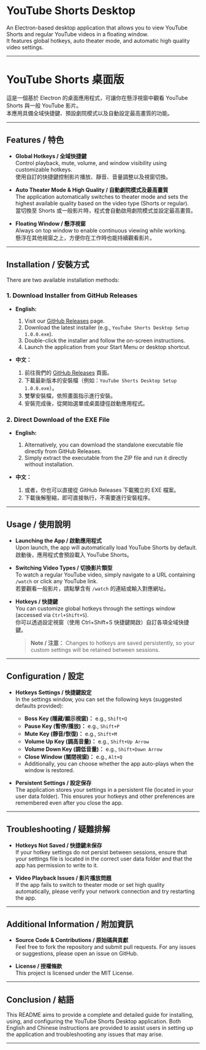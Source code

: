 # YouTube Shorts Desktop

An Electron-based desktop application that allows you to view YouTube Shorts and regular YouTube videos in a floating window.  
It features global hotkeys, auto theater mode, and automatic high quality video settings.

---

# YouTube Shorts 桌面版

這是一個基於 Electron 的桌面應用程式，可讓你在懸浮視窗中觀看 YouTube Shorts 與一般 YouTube 影片。  
本應用具備全域快捷鍵、預設劇院模式以及自動設定最高畫質的功能。

---

## Features / 特色

- **Global Hotkeys / 全域快捷鍵**  
  Control playback, mute, volume, and window visibility using customizable hotkeys.  
  使用自訂的快捷鍵控制影片播放、靜音、音量調整以及視窗切換。

- **Auto Theater Mode & High Quality / 自動劇院模式及最高畫質**  
  The application automatically switches to theater mode and sets the highest available quality based on the video type (Shorts or regular).  
  當切換至 Shorts 或一般影片時，程式會自動啟用劇院模式並設定最高畫質。

- **Floating Window / 懸浮視窗**  
  Always on top window to enable continuous viewing while working.  
  懸浮在其他視窗之上，方便你在工作時也能持續觀看影片。

---

## Installation / 安裝方式

There are two available installation methods:

### 1. Download Installer from GitHub Releases  
- **English:**  
  1. Visit our [GitHub Releases](https://github.com/Weitsenyu/YouTube-Shorts-Desktop/releases) page.
  2. Download the latest installer (e.g., `YouTube Shorts Desktop Setup 1.0.0.exe`).
  3. Double-click the installer and follow the on-screen instructions.
  4. Launch the application from your Start Menu or desktop shortcut.
  
- **中文：**  
  1. 前往我們的 [GitHub Releases](https://github.com/Weitsenyu/YouTube-Shorts-Desktop/releases) 頁面。
  2. 下載最新版本的安裝檔（例如：`YouTube Shorts Desktop Setup 1.0.0.exe`）。
  3. 雙擊安裝檔，依照畫面指示進行安裝。
  4. 安裝完成後，從開始選單或桌面捷徑啟動應用程式。

### 2. Direct Download of the EXE File  
- **English:**  
  1. Alternatively, you can download the standalone executable file directly from GitHub Releases.
  2. Simply extract the executable from the ZIP file and run it directly without installation.
  
- **中文：**  
  1. 或者，你也可以直接從 GitHub Releases 下載獨立的 EXE 檔案。
  2. 下載後解壓縮，即可直接執行，不需要進行安裝程序。

---

## Usage / 使用說明

- **Launching the App / 啟動應用程式**  
  Upon launch, the app will automatically load YouTube Shorts by default.  
  啟動後，應用程式會預設載入 YouTube Shorts。

- **Switching Video Types / 切換影片類型**  
  To watch a regular YouTube video, simply navigate to a URL containing `/watch` or click any YouTube link.  
  若要觀看一般影片，請點擊含有 `/watch` 的連結或輸入對應網址。

- **Hotkeys / 快捷鍵**  
  You can customize global hotkeys through the settings window (accessed via `Ctrl+Shift+S`).  
  你可以透過設定視窗（使用 Ctrl+Shift+S 快捷鍵開啟）自訂各項全域快捷鍵。  
  > **Note / 注意：** Changes to hotkeys are saved persistently, so your custom settings will be retained between sessions.

---

## Configuration / 設定

- **Hotkeys Settings / 快捷鍵設定**  
  In the settings window, you can set the following keys (suggested defaults provided):  
  - **Boss Key (隱藏/顯示視窗)：** e.g., `Shift+Q`  
  - **Pause Key (暫停/播放)：** e.g., `Shift+P`  
  - **Mute Key (靜音/恢復)：** e.g., `Shift+M`  
  - **Volume Up Key (調高音量)：** e.g., `Shift+Up Arrow`  
  - **Volume Down Key (調低音量)：** e.g., `Shift+Down Arrow`  
  - **Close Window (關閉視窗)：** e.g., `Alt+Q`  
  - Additionally, you can choose whether the app auto-plays when the window is restored.
  
- **Persistent Settings / 設定保存**  
  The application stores your settings in a persistent file (located in your user data folder). This ensures your hotkeys and other preferences are remembered even after you close the app.

---

## Troubleshooting / 疑難排解

- **Hotkeys Not Saved / 快捷鍵未保存**  
  If your hotkey settings do not persist between sessions, ensure that your settings file is located in the correct user data folder and that the app has permission to write to it.
  
- **Video Playback Issues / 影片播放問題**  
  If the app fails to switch to theater mode or set high quality automatically, please verify your network connection and try restarting the app.

---

## Additional Information / 附加資訊

- **Source Code & Contributions / 原始碼與貢獻**  
  Feel free to fork the repository and submit pull requests. For any issues or suggestions, please open an issue on GitHub.
  
- **License / 授權條款**  
  This project is licensed under the MIT License.

---

## Conclusion / 結語

This README aims to provide a complete and detailed guide for installing, using, and configuring the YouTube Shorts Desktop application. Both English and Chinese instructions are provided to assist users in setting up the application and troubleshooting any issues that may arise.

---
